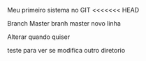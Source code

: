 Meu primeiro sistema no GIT
<<<<<<< HEAD

Branch Master
branh master
novo linha 

Alterar quando quiser

teste para ver se modifica outro diretorio

